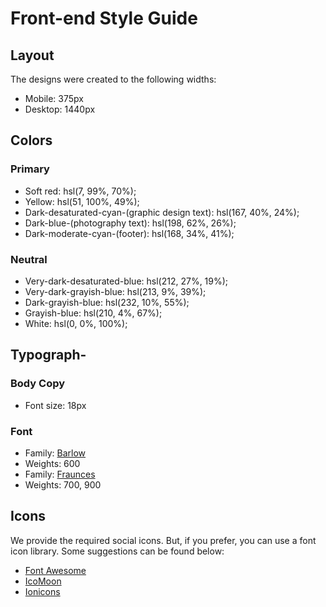 # Front-end Style Guide

## Layout

The designs were created to the following widths:

- Mobile: 375px
- Desktop: 1440px

## Colors

### Primary

- Soft red: hsl(7, 99%, 70%);
- Yellow: hsl(51, 100%, 49%);
- Dark-desaturated-cyan-(graphic design text): hsl(167, 40%, 24%);
- Dark-blue-(photography text): hsl(198, 62%, 26%);
- Dark-moderate-cyan-(footer): hsl(168, 34%, 41%);

### Neutral

- Very-dark-desaturated-blue: hsl(212, 27%, 19%);
- Very-dark-grayish-blue: hsl(213, 9%, 39%);
- Dark-grayish-blue: hsl(232, 10%, 55%);
- Grayish-blue: hsl(210, 4%, 67%);
- White: hsl(0, 0%, 100%);

## Typograph-

### Body Copy

- Font size: 18px

### Font

- Family: [Barlow](https://fonts.google.com/specimen/Barlow)
- Weights: 600
- Family: [Fraunces](https://fonts.google.com/specimen/Fraunces)
- Weights: 700, 900

## Icons

We provide the required social icons. But, if you prefer, you can use a font icon library. Some suggestions can be found below:

- [Font Awesome](https://fontawesome.com)
- [IcoMoon](https://icomoon.io)
- [Ionicons](https://ionicons.com)
